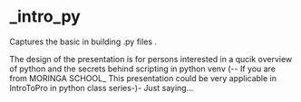 # _intro_py
Captures the basic in building .py files .

The design of the presentation is for persons interested in a qucik overview of python and the secrets behind scripting in python venv
 (-- If you are from MORINGA SCHOOL_ This presentation could be very applicable in IntroToPro in python class series-)- Just saying...
